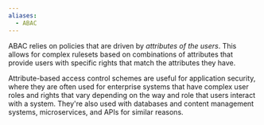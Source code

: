 ```yaml
---
aliases:
  - ABAC
---
```

ABAC relies on policies that are driven by *attributes of the users*. This allows for complex rulesets based on combinations of attributes that provide users with specific rights that match the attributes they have.

Attribute-based access control schemes are useful for application security, where they are often used for enterprise systems that have complex user roles and rights that vary depending on the way and role that users interact with a system. They're also used with databases and content management systems, microservices, and APIs for similar reasons.

